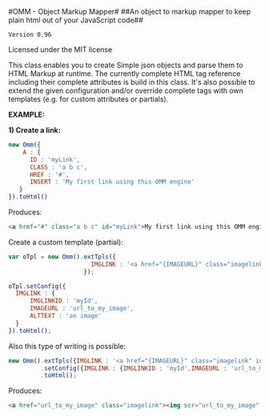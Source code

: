 #OMM - Object Markup Mapper#
##An object to markup mapper to keep plain html out of your JavaScript code##

``Version 0.96``

Licensed under the MIT license

This class enables you to create Simple json objects and parse them to HTML Markup at runtime.
The currently complete HTML tag reference including their complete attributes is build in this class.
It's also possible to extend the given configuration and/or override complete tags with own templates (e.g. for custom attributes or partials).

**EXAMPLE:**

**1) Create a link:**
```js
new Omm({
    A : {
      ID : 'myLink',
      CLASS : 'a b c',
      HREF : '#',
      INSERT : 'My first link using this OMM engine'
   }
}).toHtml()
```

Produces:

```html
<a href="#" class="a b c" id="myLink">My first link using this OMM engine</a>
```

Create a custom template (partial):

```js
var oTpl = new Omm().extTpls({
                       IMGLINK : '<a href="{IMAGEURL}" class="imagelink" id="{IMGLINK}"><img scr="{IMAGEURL}" alt="{ALTTEXT}"/></a>'
                     });

oTpl.setConfig({
  IMGLINK : {
      IMGLINKID : 'myId',
      IMAGEURL : 'url_to_my_image',
      ALTTEXT : 'an image'
  }
}).toHtml();

```

Also this type of writing is possible:

```js
new Omm().extTpls({IMGLINK : '<a href="{IMAGEURL}" class="imagelink" id="{IMGLINK}"><img scr="{IMAGEURL}" alt="{ALTTEXT}"/></a>'})
         .setConfig({IMGLINK : {IMGLINKID : 'myId',IMAGEURL : 'url_to_my_image',ALTTEXT : 'an image'}})
         .toHtml();
```

Produces:

```html
<a href="url_to_my_image" class="imagelink"><img scr="url_to_my_image" alt="an image"/></a>
```
